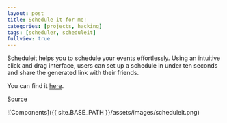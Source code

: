 ```yaml
---
layout: post
title: Schedule it for me!
categories: [projects, hacking]
tags: [scheduler, scheduleit]
fullview: true
---
```


Scheduleit helps you to schedule your events effortlessly. Using an intuitive click and drag interface, users can set up a schedule in under ten seconds and share the generated link with their friends.

You can find it [here](http://scheduler.chums.space).

[Source](http://github.com/changchuming/scheduleitfor.me)

![Components]({{ site.BASE_PATH }}/assets/images/scheduleit.png)